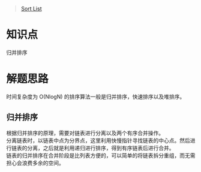 > [Sort List](https://leetcode.com/problems/sort-list/)

# 知识点

归并排序

# 解题思路
时间复杂度为 O(NlogN) 的排序算法一般是归并排序，快速排序以及堆排序。  

## 归并排序
根据归并排序的原理，需要对链表进行分离以及两个有序合并操作。  
分离链表时，以链表中点为分界点，这里利用快慢指针寻找链表的中心点。然后进行链表的分离，之后就是利用递归进行排序，得到有序链表后进行合并。  
链表的归并排序在合并阶段是比列表方便的，可以简单的将链表拆分重组，而无需担心会浪费多余的空间。